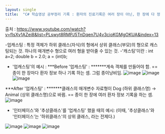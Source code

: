 ```yaml
---
layout: single
title:  "C# 학습영상 공부정리 기록 : 환자의 진료기록은 여러 장이 아닌, 한 장에 다 정리하자구요, '업캐스팅'"
---
```


출처 : https://www.youtube.com/watch?v=fIsXv1AZei8&list=PLswyt8RMPJ5TnDqen7U4v3cioKGMgOKUA&index=13

-업캐스팅 : 특정 객체가 하위 클래스(자식)의 형에서 상위 클래스(부모)의 형으로 캐스팅되는 것.  하나의 매개변수 형으로 여러 형을 받아줄 수 있는 것. 
-'캐스팅'이란 :
int a=2;
double b = 2.0;
a = (int)b;

- '업캐스팅'의 예시 : 
***Before '업캐스팅'  : *******계속 객체를 만들어야 함. == 종이 한 장마다 환자 정보 하나 기록 하는 셈. 그럼 종이낭비임. 
![image](https://user-images.githubusercontent.com/78286797/221335916-66d7f696-a14c-43b2-90e7-5cb4a6d876a7.png)
![image](https://user-images.githubusercontent.com/78286797/221335780-a7b0aa97-4b4b-4a29-bf55-01faa5a0f7ba.png)
![image](https://user-images.githubusercontent.com/78286797/221336158-7d40bb60-fb4e-4b81-9b00-ec106bb46eae.png)


***After '업캐스팅' : *******클래스의 매개변수 자료형이 Dog (하위 클래스명) -> Animal (상위 클래스명)으로 바뀜. == 종이 한 장에 여러 환자 정보 기록을 하는 셈. 
![image](https://user-images.githubusercontent.com/78286797/221336511-bb9999b5-2abd-4cfa-b984-1eb9d9d0b909.png)


- '인터페이스'와 '추상클래스'를 '업캐스팅' 했을 때의 예시: 
(이때, '추상클래스'와 '인터페이스'는 '하위클래스'의 상위 클래스, 라는 전제다.) 

![image](https://user-images.githubusercontent.com/78286797/221336972-58a4a72e-208d-4f61-a952-05be21d9449a.png)
![image](https://user-images.githubusercontent.com/78286797/221337052-de6762d9-6287-44e8-a1c1-a007993fbecc.png)
![image](https://user-images.githubusercontent.com/78286797/221337369-bdd9741a-ea8c-4287-8dfc-52391d6ae9e3.png)

